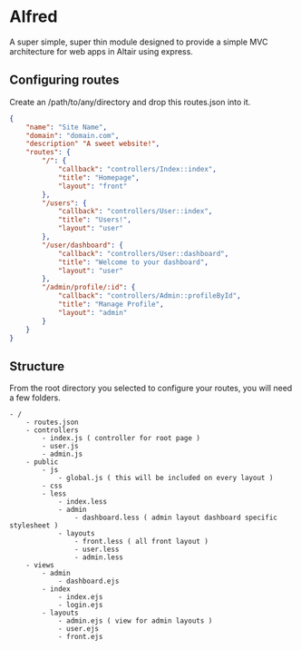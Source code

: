 # Alfred

A super simple, super thin module designed to provide a simple MVC architecture for web apps in Altair using express.

## Configuring routes
Create an /path/to/any/directory and drop this routes.json into it.

```json
{
    "name": "Site Name",
    "domain": "domain.com",
    "description" "A sweet website!",
    "routes": {
        "/": {
            "callback": "controllers/Index::index",
            "title": "Homepage",
            "layout": "front"
        },
        "/users": {
            "callback": "controllers/User::index",
            "title": "Users!",
            "layout": "user"
        },
        "/user/dashboard": {
            "callback": "controllers/User::dashboard",
            "title": "Welcome to your dashboard",
            "layout": "user"
        },
        "/admin/profile/:id": {
            "callback": "controllers/Admin::profileById",
            "title": "Manage Profile",
            "layout": "admin"
        }
    }
}
```

## Structure
From the root directory you selected to configure your routes, you will need a few folders.

```
- /
    - routes.json
    - controllers
        - index.js ( controller for root page )
        - user.js
        - admin.js
    - public
        - js
            - global.js ( this will be included on every layout )
        - css
        - less
            - index.less
            - admin
                - dashboard.less ( admin layout dashboard specific stylesheet )
            - layouts
                - front.less ( all front layout )
                - user.less
                - admin.less
    - views
        - admin
            - dashboard.ejs
        - index
            - index.ejs
            - login.ejs
        - layouts
            - admin.ejs ( view for admin layouts )
            - user.ejs
            - front.ejs
```
